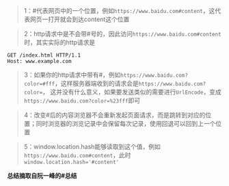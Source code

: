 >1：#代表网页中的一个位置，例如```https://www.baidu.com#content```，这代表网页一打开就会到达content这个位置

>2：http请求中是不会带#号的，因此访问```https://www.baidu.com#content```时，其实实际的http请求是
```
GET /index.html HTTP/1.1
Host: www.example.com
```
>3：如果你的http请求中带有#，例如```https://www.baidu.com?color=#fff```，这样服务器端收到的请求会是```https://www.baidu.com?color=```，
这并没有什么意义，如果要发送类似的需要进行```UrlEncode```，变成```https://www.baidu.com?color=%23fff```即可

>4：改变#后的内容浏览器不会重新发起页面请求，而是跳转到对应的位置；同时浏览器的浏览记录中会保留每次记录，使用回退可以回到上一个位置

>5：window.location.hash能够读取到这个值，例如```https://www.baidu.com#content```，此时```window.location.hash='#content'```

**总结摘取自阮一峰的#总结**